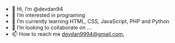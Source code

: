 - 👋 Hi, I’m @devdan94
- 👀 I’m interested in programing
- 🌱 I’m currently learning HTML, CSS, JavaScript, PHP and Python
- 💞️ I’m looking to collaborate on ...
- 📫 How to reach me devdan9994@gmail.com, 

<!---
devdan94/devdan94 is a ✨ special ✨ repository because its `README.md` (this file) appears on your GitHub profile.
You can click the Preview link to take a look at your changes.
--->
